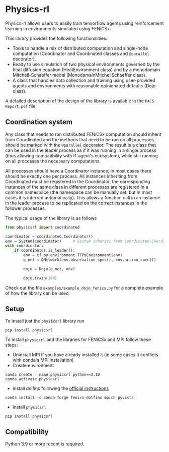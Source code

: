 # Physics-rl

Physics-rl allows users to easily train tensorflow agents using reinforcement learning in environments simulated using FENiCSx.

This library provides the following functionalities:

-   Tools to handle a mix of distributed computation and single-node computation (Coordinator and Coordinated classes and `@parallel` decorator).
-   Ready to use simulation of two physical environments governed by the heat diffusion equation (HeatEnvironment class) and by a monodomain Mitchell-Schaeffer model (MonodomainMitchellSchaeffer class).
-   A class that handles data collection and training using user-provided agents and environments with reasonable opinionated defaults (Dojo class).

A detailed description of the design of the library is available in the `PACS Report.pdf` file.

## Coordination system

Any class that needs to run distributed FENiCSx computation should inherit from Coordinated and the methods that need to be run on all processes should be marked with the `@parallel` decorator. The result is a class that can be used in the leader process as if it was running in a single process (thus allowing compatibility with tf-agent's ecosystem), while still running on all processes the necessary computations.

All processes should have a Coordinator instance; in most cases there should be exactly one per process. All instances inheriting from Coordinated must be registered in the Coordinator, the corresponding instances of the same class in different processes are registered in a common namespace (the namespace can be manually set, but in most cases it is inferred automatically). This allows a function call in an instance in the leader process to be replicated on the correct instances in the follower processes.

The typical usage of the library is as follows

```python
from physicsrl import coordinated

coordinator = coordinated.Coordinator()
env = System(coordinator)     # System inherits from coordinated.Coordinated and PyEnvironment
with coordinator:
    if coordinator.is_leader():
        env = tf_py_environment.TFPyEnvironment(env)
        q_net = QNetwork(env.observation_spec(), env.action_spec())

        dojo = Dojo(q_net, env)

        dojo.train(100)
```

Check out the file `examples/example_dojo_fenics.py` for a complete example of how the library can be used.

## Setup

To install just the `physicsrl` library run

```
pip install physicsrl
```

To install `physicsrl` and the libraries for FENiCSx and MPI follow these steps:

-   Uninstall MPI if you have already installed it (in some cases it conflicts with conda's MPI installation)
-   Create environment

```
conda create --name physicsrl python==3.10
conda activate physicsrl
```

-   install dolfinx following the [official instructions](https://github.com/FEniCS/dolfinx/blob/main/README.md#installation)

```
conda install -c conda-forge fenics-dolfinx mpich pyvista
```

-   install `physicsrl`

```
pip install physicsrl
```

## Compatibility

Python 3.9 or more recent is required.
